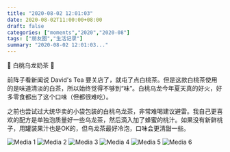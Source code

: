 ```yaml
---
title: "2020-08-02 12:01:03"
date: 2020-08-02T11:00:00+08:00
draft: false
categories: ["moments","2020","2020-08"]
tags: ["朋友圈","生活记录"]
summary: "2020-08-02 12:01:03..."
---
```


🍑 白桃乌龙奶茶 🍑

前阵子看新闻说 David's Tea 要关店了，就屯了点白桃茶。但是这款白桃茶使用的是味道清淡的白茶，所以始终觉得不够到“味”。白桃乌龙今年夏天真的好火，好多零食都出了这个口味（但都很难吃）。

之前也尝试过大统华卖的小袋包装的白桃乌龙茶，非常难喝建议避雷。我自己更喜欢的配方是单独泡质量好一些乌龙茶，然后滴入加了蜂蜜的桃汁。如果没有新鲜桃子，用罐装果汁也是OK的，但乌龙茶最好冷泡，口味会更清甜一些。

![Media 1](/Moments/photos/2020-08-02/202008021201030.jpg)
![Media 2](/Moments/photos/2020-08-02/202008021201031.jpg)
![Media 3](/Moments/photos/2020-08-02/202008021201032.jpg)
![Media 4](/Moments/photos/2020-08-02/202008021201033.jpg)
![Media 5](/Moments/photos/2020-08-02/202008021201034.jpg)
![Media 6](/Moments/photos/2020-08-02/202008021201035.jpg)

